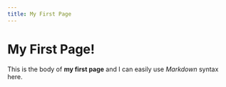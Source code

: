 ```yaml
---
title: My First Page
---
```

# My First Page!

This is the body of **my first page** and I can easily use _Markdown_ syntax here.